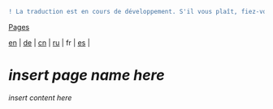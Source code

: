 ```diff
! La traduction est en cours de développement. S'il vous plaît, fiez-vous à la version originale en anglais. 
```

[Pages](https://github.com/syncloud/docs/blob/master/fr/index.md#Pages)

[en](https://github.com/syncloud/platform/wiki/Plex) | 
[de](https://github.com/syncloud/docs/blob/master/de/content/Plex.md) | 
[cn](https://github.com/syncloud/docs/blob/master/cn/content/Plex.md) | 
[ru](https://github.com/syncloud/docs/blob/master/ru/content/Plex.md) | 
fr | 
[es](https://github.com/syncloud/docs/blob/master/es/content/Plex.md) | 

# *insert page name here*

*insert content here*
